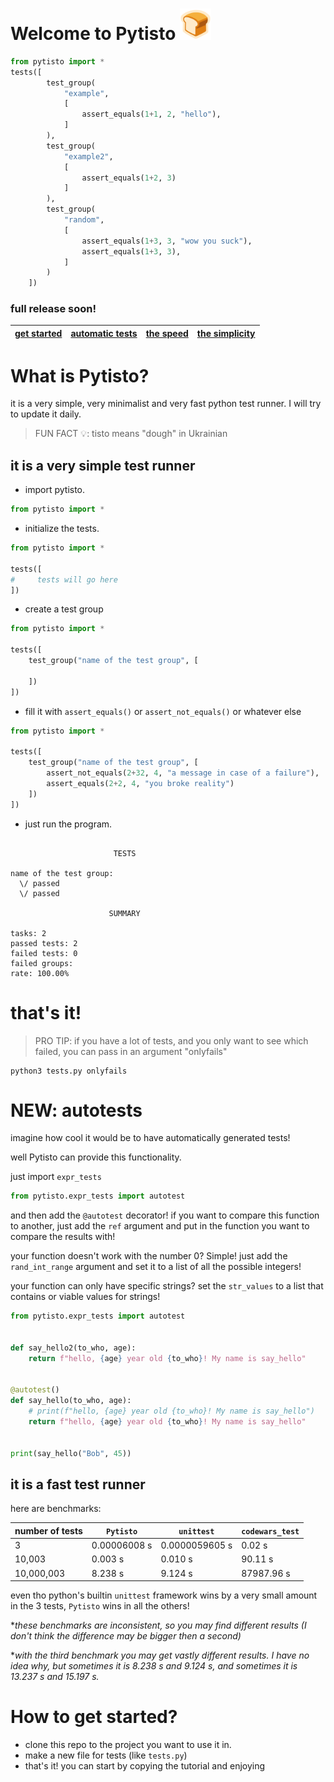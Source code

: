 # Welcome to Pytisto <img src="logo.png" width="50"/></img>

```python
from pytisto import *
tests([
        test_group(
            "example",
            [
                assert_equals(1+1, 2, "hello"),
            ]
        ),
        test_group(
            "example2",
            [
                assert_equals(1+2, 3)
            ]
        ),
        test_group(
            "random",
            [
                assert_equals(1+3, 3, "wow you suck"),
                assert_equals(1+3, 3),
            ]
        )
    ])

```
### full release soon!
| [get started](#how-to-get-started) | [automatic tests](#new-autotests) | [the speed](#it-is-a-fast-test-runner) | [the simplicity](#it-is-a-very-simple-test-runner) |
|------------------------------------|-----------------------------------|----------------------------------------|----------------------------------------------------|


# What is Pytisto?

it is a very simple, very minimalist and very fast python test runner.
I will try to update it daily.

> FUN FACT 💡: tisto means "dough" in Ukrainian
## it is a very simple test runner
- import pytisto.
```python
from pytisto import *
```
- initialize the tests.
```python
from pytisto import *

tests([
#     tests will go here
])
```
- create a test group
```python
from pytisto import *

tests([
    test_group("name of the test group", [
        
    ])
])
```
- fill it with ```assert_equals()``` or ```assert_not_equals()``` or whatever else
```python
from pytisto import *

tests([
    test_group("name of the test group", [
        assert_not_equals(2+32, 4, "a message in case of a failure"),
        assert_equals(2+2, 4, "you broke reality")
    ])
])
```
- just run the program.
```

                       TESTS                        

name of the test group:
  \/ passed
  \/ passed

                      SUMMARY                       

tasks: 2
passed tests: 2
failed tests: 0
failed groups: 
rate: 100.00%
```
# **that's it!**
> PRO TIP: if you have a lot of tests, and you only want to see which failed, you can pass in an argument "onlyfails"
```commandline
python3 tests.py onlyfails
```

# NEW: autotests

imagine how cool it would be to have automatically generated tests!

well Pytisto can provide this functionality.

just import ```expr_tests```
```python
from pytisto.expr_tests import autotest
```
and then add the ```@autotest``` decorator!
if you want to compare this function to another, just add the ```ref``` argument and put in the function you want to compare the results with!

your function doesn't work with the number 0? Simple!
just add the ```rand_int_range``` argument and set it to a list of all the possible integers!

your function can only have specific strings? set the ```str_values``` to a list that contains or viable values for strings!

```python
from pytisto.expr_tests import autotest


def say_hello2(to_who, age):
    return f"hello, {age} year old {to_who}! My name is say_hello"


@autotest()
def say_hello(to_who, age):
    # print(f"hello, {age} year old {to_who}! My name is say_hello")
    return f"hello, {age} year old {to_who}! My name is say_hello"


print(say_hello("Bob", 45))

```


## it is a fast test runner

here are benchmarks:

| number of tests | ```Pytisto``` | ```unittest``` | ```codewars_test``` |
|-----------------|---------------|----------------|---------------------|
| 3               | 0.00006008 s  | 0.0000059605 s | 0.02 s              |
| 10,003          | 0.003 s       | 0.010 s        | 90.11 s             |
| 10,000,003      | 8.238 s       | 9.124 s        | 87987.96 s          |

even tho python's builtin ```unittest``` framework wins by a very small amount in the 3 tests, ```Pytisto``` wins in all the others!

**these benchmarks are inconsistent, so you may find different results (I don't think the difference may be bigger then a second)*


**with the third benchmark you may get vastly different results. I have no idea why, but sometimes it is 8.238 s and 9.124 s, and sometimes it is 13.237 s and 15.197 s.*

# How to get started?
- clone this repo to the project you want to use it in.
- make a new file for tests (like ```tests.py```)
- that's it! you can start by copying the tutorial and enjoying 